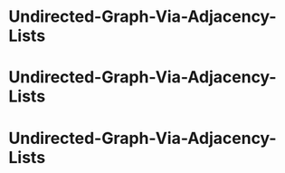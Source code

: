 # Undirected-Graph-Via-Adjacency-Lists
# Undirected-Graph-Via-Adjacency-Lists
# Undirected-Graph-Via-Adjacency-Lists
